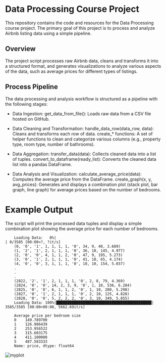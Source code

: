 # Data Processing Course Project

This repository contains the code and resources for the Data Processing course project. The primary goal of this project is to process and analyze Airbnb listing data using a simple pipeline.

## Overview

The project script processes raw Airbnb data, cleans and transforms it into a structured format, and generates visualizations to analyze various aspects of the data, such as average prices for different types of listings.

## Process Pipeline

The data processing and analysis workflow is structured as a pipeline with the following stages:

* Data Ingestion:
        get_data_from_file(): Loads raw data from a CSV file hosted on GitHub.

* Data Cleaning and Transformation:
        handle_data_row(data_row, data): Cleans and transforms each row of data.
        create_* functions: A set of helper functions to clean and categorize various columns (e.g., property type, room type, number of bathrooms).

* Data Aggregation:
        transfer_data(data): Collects cleaned data into a list of tuples.
        convert_to_dataframe(ready_list): Converts the cleaned data list into a pandas DataFrame.

* Data Analysis and Visualization:
        calculate_average_price(data): Computes the average price from the DataFrame.
        create_graph(x, y, avg_prices): Generates and displays a combination plot (stack plot, bar graph, line graph) for average prices based on the number of bedrooms.

# Example Output
The script will print the processed data tuples and display a simple combination plot showing the average price for each number of bedrooms.

        Loading Data:   0%|                                                        | 0/3585 [00:00<?, ?it/s]
        (0, '0', '1', 1, 1, 1, 1, '0', 34, 9, 40, 3.689)
        (1, '2', '1', 2, 1, 1, 1, '0', 36, 10, 145, 4.977)
        (2, '0', '0', 4, 1, 1, 2, '0', 47, 9, 195, 5.273)
        (3, '0', '1', 2, 1, 1, 1, '0', 41, 10, 65, 4.174)
        (4, '0', '0', 3, 1, 1, 1, '0', 18, 10, 154, 5.037)
        .
        .
        .
        (2822, '2', '1', 2, 1, 1, 1, '0', 2, 8, 79, 4.369)
        (2824, '0', '0', 14, 2, 3, 9, '0', 1, 10, 536, 6.284)
        (2825, '0', '0', 6, 1, 1, 2, '0', 1, 10, 200, 5.298)
        (2827, '0', '1', 2, 1, 1, 1, '0', 2, 10, 125, 4.828)
        (2828, '0', '0', 5, 2, 2, 2, '0', 3, 10, 349, 5.855)
        Loading Data: 100%|███████████████████████████████████████████| 3585/3585 [00:00<00:00, 5662.69it/s]
        
        Average price per bedroom size 
        0    149.789700
        1    126.906439
        2    253.956522
        3    315.603175
        4    411.100000
        5    487.583333
        Name: price, dtype: float64


![myplot](https://github.com/adamnd1190/data-processing/assets/95566165/5ff1b283-3b0c-4cc1-a666-ec4da020f41c)

